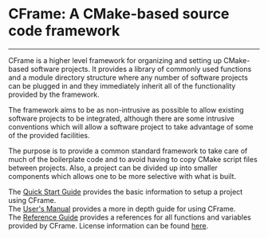 # CFrame: A CMake-based source code framework
---------------------------------------------

CFrame is a higher level framework for organizing and setting up CMake-based
software projects. It provides a library of commonly used functions and a
module directory structure where any number of software projects can be
plugged in and they immediately inherit all of the functionality provided
by the framework.

The framework aims to be as non-intrusive as possible to allow existing
software projects to be integrated, although there are some intrusive
conventions which will allow a software project to take advantage of some
of the provided facilities.

The purpose is to provide a common standard framework to take care of much
of the boilerplate code and to avoid having to copy CMake script files
between projects. Also, a project can be divided up into smaller components
which allows one to be more selective with what is built.

The [Quick Start Guide](./docs/QuickStart.md) provides the basic information
to setup a project using CFrame.  
The [User's Manual](./docs/Manual.md) provides a more in depth guide for using
CFrame.  
The [Reference Guide](./docs/ReferenceGuide.md) provides a references for all
functions and variables provided by CFrame.
License information can be found [here](.docs/License.md).
